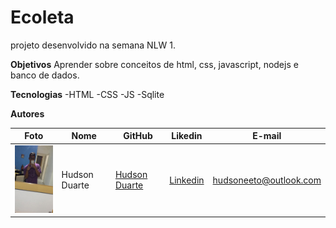 # Ecoleta
projeto desenvolvido na semana NLW 1.

**Objetivos**
Aprender sobre conceitos de html, css, javascript, nodejs e banco de dados.


**Tecnologias**
-HTML
-CSS
-JS
-Sqlite

**Autores**

Foto | Nome | GitHub | Likedin | E-mail
---- | ---- | ------ | ------- | ------
<img src="./foto/foto.jpeg" width="100px">  | Hudson Duarte | [Hudson Duarte](https://github.com/huduarte) | [Linkedin](https://www.linkedin.com/in/hudson-duarte-345107186/) | hudsoneeto@outlook.com